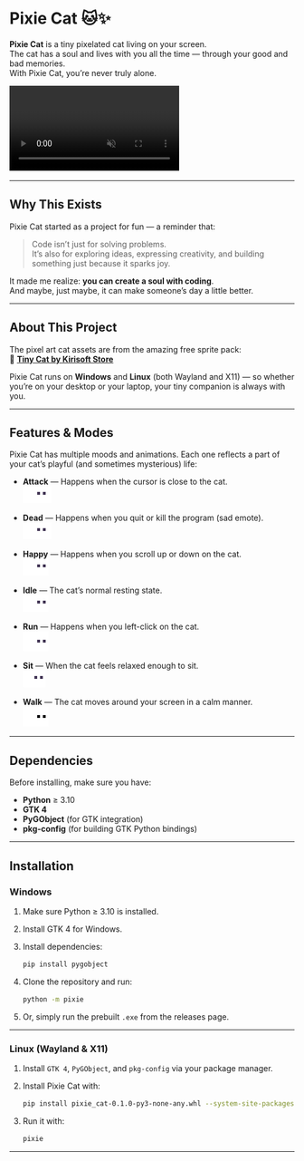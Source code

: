 # Pixie Cat 🐱✨

**Pixie Cat** is a tiny pixelated cat living on your screen.  
The cat has a soul and lives with you all the time — through your good and bad memories.  
With Pixie Cat, you’re never truly alone.

<video src="demo/demo.mp4" controls autoplay loop muted style="max-width: 100%; height: auto;">
</video>

---

## Why This Exists

Pixie Cat started as a project for fun — a reminder that:

> Code isn’t just for solving problems.  
> It’s also for exploring ideas, expressing creativity, and building something just because it sparks joy.

It made me realize: **you can create a soul with coding**.  
And maybe, just maybe, it can make someone’s day a little better.

---

## About This Project

The pixel art cat assets are from the amazing free sprite pack:  
🎨 **[Tiny Cat by Kirisoft Store](https://kirisoft-store.itch.io/free-tiny-cat-with-all-animations)**

Pixie Cat runs on **Windows** and **Linux** (both Wayland and X11) — so whether you’re on your desktop or your laptop, your tiny companion is always with you.

---

## Features & Modes

Pixie Cat has multiple moods and animations. Each one reflects a part of your cat’s playful (and sometimes mysterious) life:

- **Attack** — Happens when the cursor is close to the cat.  
  ![Attack](https://github.com/moeinEN/Pixie-Cat/blob/main/demo/attack.gif)

- **Dead** — Happens when you quit or kill the program (sad emote).  
  ![Dead](https://github.com/moeinEN/Pixie-Cat/blob/main/demo/dead.gif)

- **Happy** — Happens when you scroll up or down on the cat.  
  ![Happy](https://github.com/moeinEN/Pixie-Cat/blob/main/demo/happy.gif)

- **Idle** — The cat’s normal resting state.  
  ![Idle](https://github.com/moeinEN/Pixie-Cat/blob/main/demo/idle.gif)

- **Run** — Happens when you left-click on the cat.  
  ![Run](https://github.com/moeinEN/Pixie-Cat/blob/main/demo/run.gif)

- **Sit** — When the cat feels relaxed enough to sit.  
  ![Sit](https://github.com/moeinEN/Pixie-Cat/blob/main/demo/sit.gif)

- **Walk** — The cat moves around your screen in a calm manner.  
  ![Walk](https://github.com/moeinEN/Pixie-Cat/blob/main/demo/walk.gif)

---

## Dependencies

Before installing, make sure you have:

- **Python** ≥ 3.10  
- **GTK 4**  
- **PyGObject** (for GTK integration)  
- **pkg-config** (for building GTK Python bindings)  

---

## Installation

### Windows
1. Make sure Python ≥ 3.10 is installed.  
2. Install GTK 4 for Windows.  
3. Install dependencies:  
   ```bash
   pip install pygobject
   ```

4. Clone the repository and run:

   ```bash
   python -m pixie
   ```
5. Or, simply run the prebuilt `.exe` from the releases page.

---

### Linux (Wayland & X11)

1. Install `GTK 4`, `PyGObject`, and `pkg-config` via your package manager.
2. Install Pixie Cat with:

   ```bash
   pip install pixie_cat-0.1.0-py3-none-any.whl --system-site-packages
   ```
3. Run it with:

   ```bash
   pixie
   ```

---
